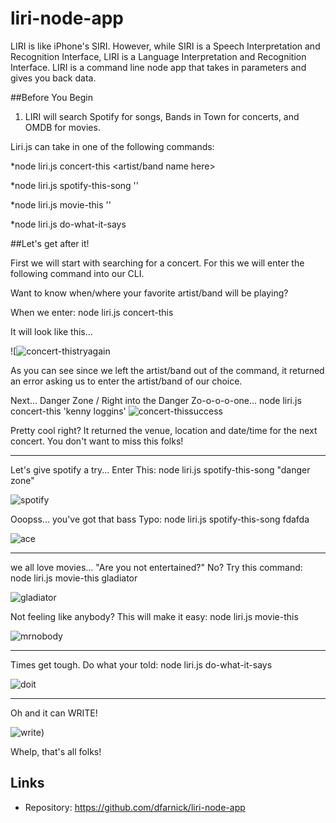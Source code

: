 # liri-node-app

LIRI is like iPhone's SIRI. However, while SIRI is a Speech Interpretation and Recognition Interface, LIRI is a Language Interpretation and Recognition Interface. LIRI is a command line node app that takes in parameters and gives you back data.

##Before You Begin

1. LIRI will search Spotify for songs, Bands in Town for concerts, and OMDB for movies.

Liri.js can take in one of the following commands:

*node liri.js concert-this <artist/band name here>

*node liri.js spotify-this-song '<song name here>'

*node liri.js movie-this '<movie name here>'

*node liri.js do-what-it-says

##Let's get after it!

First we will start with searching for a concert. For this we will enter the following command into our CLI.

Want to know when/where your favorite artist/band will be playing?

When we enter: node liri.js concert-this

It will look like this...

![![concert-thistryagain](https://user-images.githubusercontent.com/46286683/53222373-141a2300-3633-11e9-9216-b63846944eb3.PNG)


As you can see since we left the artist/band out of the command, it returned an error asking us to enter the artist/band of our choice.

Next...  Danger Zone / Right into the Danger Zo-o-o-o-one...
node liri.js concert-this 'kenny loggins'
![concert-thissuccess](https://user-images.githubusercontent.com/46286683/53222309-c1d90200-3632-11e9-91a9-6e0273727ae4.PNG)

Pretty cool right? It returned the venue, location and date/time for the next concert. You don't want to miss this folks!

---------------------------------------------------------------------------------------------------------

Let's give spotify a try...
Enter This: node liri.js spotify-this-song "danger zone"

![spotify](https://user-images.githubusercontent.com/46286683/53222440-665b4400-3633-11e9-96ac-c56d7af702f8.PNG)

Ooopss... you've got that bass
Typo: node liri.js spotify-this-song fdafda

![ace](https://user-images.githubusercontent.com/46286683/53222244-93f3bd80-3632-11e9-9c9b-0f23f50d41c1.PNG)


---------------------------------------------------------------------------------------------------------

we all love movies...
"Are you not entertained?"
No? Try this command: node liri.js movie-this gladiator

![gladiator](https://user-images.githubusercontent.com/46286683/53222465-85f26c80-3633-11e9-9645-e237e7aa08d0.PNG)


Not feeling like anybody?
This will make it easy: node liri.js movie-this

![mrnobody](https://user-images.githubusercontent.com/46286683/53222458-7bd06e00-3633-11e9-8138-96bf9197f657.PNG)


---------------------------------------------------------------------------------------------------------

Times get tough.
Do what your told: 
node liri.js do-what-it-says

![doit](https://user-images.githubusercontent.com/46286683/53222474-91459800-3633-11e9-9181-9738b1563920.PNG)


---------------------------------------------------------------------------------------------------------

Oh and it can WRITE!

![write](https://user-images.githubusercontent.com/46286683/53222488-9e628700-3633-11e9-853a-593012731883.PNG))

Whelp, that's all folks!
## Links

- Repository: https://github.com/dfarnick/liri-node-app
